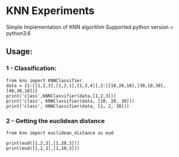 # KNN Experiments

Simple Implementation of KNN algorithm
Supported python version = python3.6



## Usage:
### 1 - Classification:
    from knn import KNNClassifier
    data = {1:[[1,2,3],[1,2,1],[1,3,4]],2:[[10,20,10],[30,10,30],[40,30,10]]}
    print('class',KNNClassifier(data,[1,2,3]))
    print('class', KNNClassifier(data, [10, 20, 30]))
    print('class', KNNClassifier(data, [1, 2, 30]))
### 2 - Getting the euclidean distance
    from knn import euclidean_distance as eud
    
    print(eud([1,2,3],[1,20,3]))
    print(eud([1,2,3],[1,10,3]))
